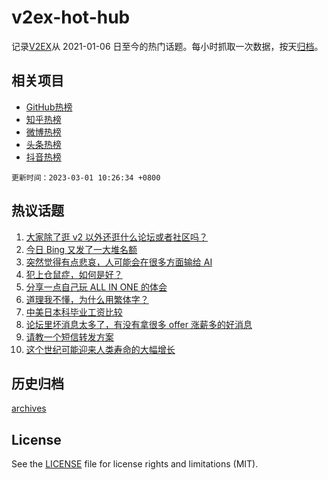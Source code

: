 # v2ex-hot-hub

 记录[V2EX](https://www.v2ex.com/)从 2021-01-06 日至今的热门话题。每小时抓取一次数据，按天[归档](archives)。
 
 ## 相关项目

- [GitHub热榜](https://github.com/snaildev/github-hot-hub)
- [知乎热榜](https://github.com/snaildev/zhihu-hot-hub)
- [微博热榜](https://github.com/snaildev/weibo-hot-hub)
- [头条热榜](https://github.com/snaildev/toutiao-hot-hub)
- [抖音热榜](https://github.com/snaildev/douyin-hot-hub)


 `更新时间：2023-03-01 10:26:34 +0800`

## 热议话题

1. [大家除了逛 v2 以外还逛什么论坛或者社区吗？](https://www.v2ex.com/t/919822)
1. [今日 Bing 又发了一大堆名额](https://www.v2ex.com/t/919767)
1. [突然觉得有点悲哀，人可能会在很多方面输给 AI](https://www.v2ex.com/t/920004)
1. [犯上仓鼠症，如何是好？](https://www.v2ex.com/t/919864)
1. [分享一点自己玩 ALL IN ONE 的体会](https://www.v2ex.com/t/919753)
1. [道理我不懂，为什么用繁体字？](https://www.v2ex.com/t/920019)
1. [中美日本科毕业工资比较](https://www.v2ex.com/t/919797)
1. [论坛里坏消息太多了，有没有拿很多 offer 涨薪多的好消息](https://www.v2ex.com/t/919844)
1. [请教一个短信转发方案](https://www.v2ex.com/t/919761)
1. [这个世纪可能迎来人类寿命的大幅增长](https://www.v2ex.com/t/919858)

## 历史归档

[archives](archives)

## License

See the [LICENSE](LICENSE) file for license rights and limitations (MIT).
